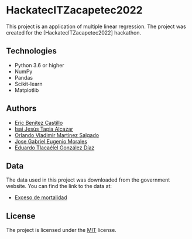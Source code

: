 
# HackatecITZacapetec2022

This project is an application of multiple linear regression. The project was created for the [HackatecITZacapetec2022] hackathon.

## Technologies
- Python 3.6 or higher
- NumPy
- Pandas
- Scikit-learn
- Matplotlib

## Authors

- [Eric Benitez Castillo](https://github.com/eric-castillo05)
- [Isai Jesús Tapia Alcazar](https://github.com/IsaiJesus)
- [Orlando Vladimir Martínez Salgado](https://github.com/eric-castillo05/HackatecITZacapetec2022)
- [Jose Gabriel Eugenio Morales](https://github.com/eric-castillo05/HackatecITZacapetec2022)
- [Eduardo Tlacaélel González Díaz](https://github.com/eric-castillo05/HackatecITZacapetec2022)
  
## Data

The data used in this project was downloaded from the government website. You can find the link to the data at:
- [Exceso de mortalidad](http://www.dgis.salud.gob.mx/contenidos/basesdedatos/da_exceso_mortalidad_mexico_gobmx.html)

## License
The project is licensed under the [MIT](https://choosealicense.com/licenses/mit/) license.
